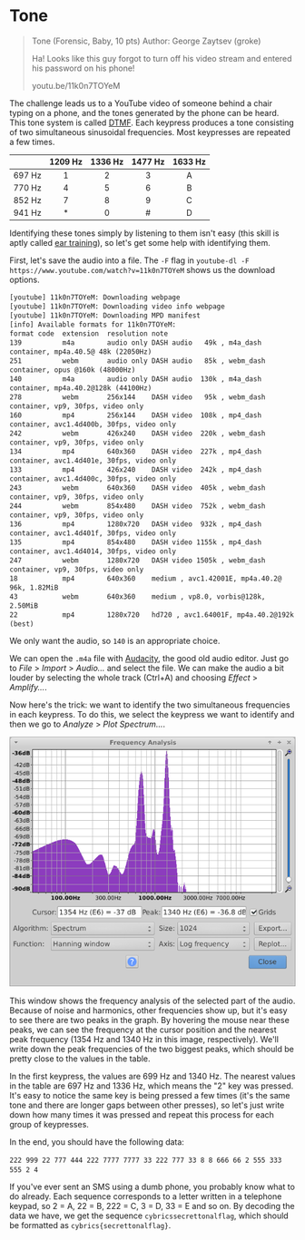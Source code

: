 # Tone

> Tone (Forensic, Baby, 10 pts)
> Author: George Zaytsev (groke)
> 
> Ha! Looks like this guy forgot to turn off his video stream and entered his password on his phone!
> 
> youtu.be/11k0n7TOYeM

The challenge leads us to a YouTube video of someone behind a chair typing on a phone, and the tones generated by the phone can be heard. This tone system is called [DTMF](https://en.wikipedia.org/wiki/Dual-tone_multi-frequency_signaling). Each keypress produces a tone consisting of two simultaneous sinusoidal frequencies. Most keypresses are repeated a few times.

|        | 1209 Hz | 1336 Hz | 1477 Hz | 1633 Hz |
| ------ | :-----: | :-----: | :-----: | :-----: |
| 697 Hz |    1    |    2    |    3    |    A    |
| 770 Hz |    4    |    5    |    6    |    B    |
| 852 Hz |    7    |    8    |    9    |    C    |
| 941 Hz |    *    |    0    |    #    |    D    |

Identifying these tones simply by listening to them isn't easy (this skill is aptly called [ear training](https://en.wikipedia.org/wiki/Ear_training)), so let's get some help with identifying them.

First, let's save the audio into a file. The `-F` flag in `youtube-dl -F https://www.youtube.com/watch?v=11k0n7TOYeM` shows us the download options.

```
[youtube] 11k0n7TOYeM: Downloading webpage
[youtube] 11k0n7TOYeM: Downloading video info webpage
[youtube] 11k0n7TOYeM: Downloading MPD manifest
[info] Available formats for 11k0n7TOYeM:
format code  extension  resolution note
139          m4a        audio only DASH audio   49k , m4a_dash container, mp4a.40.5@ 48k (22050Hz)
251          webm       audio only DASH audio   85k , webm_dash container, opus @160k (48000Hz)
140          m4a        audio only DASH audio  130k , m4a_dash container, mp4a.40.2@128k (44100Hz)
278          webm       256x144    DASH video   95k , webm_dash container, vp9, 30fps, video only
160          mp4        256x144    DASH video  108k , mp4_dash container, avc1.4d400b, 30fps, video only
242          webm       426x240    DASH video  220k , webm_dash container, vp9, 30fps, video only
134          mp4        640x360    DASH video  227k , mp4_dash container, avc1.4d401e, 30fps, video only
133          mp4        426x240    DASH video  242k , mp4_dash container, avc1.4d400c, 30fps, video only
243          webm       640x360    DASH video  405k , webm_dash container, vp9, 30fps, video only
244          webm       854x480    DASH video  752k , webm_dash container, vp9, 30fps, video only
136          mp4        1280x720   DASH video  932k , mp4_dash container, avc1.4d401f, 30fps, video only
135          mp4        854x480    DASH video 1155k , mp4_dash container, avc1.4d4014, 30fps, video only
247          webm       1280x720   DASH video 1505k , webm_dash container, vp9, 30fps, video only
18           mp4        640x360    medium , avc1.42001E, mp4a.40.2@ 96k, 1.82MiB
43           webm       640x360    medium , vp8.0, vorbis@128k, 2.50MiB
22           mp4        1280x720   hd720 , avc1.64001F, mp4a.40.2@192k (best)
```

We only want the audio, so `140` is an appropriate choice.

We can open the `.m4a` file with [Audacity](https://sourceforge.net/projects/audacity/), the good old audio editor. Just go to _File_ > _Import_ > _Audio..._ and select the file. We can make the audio a bit louder by selecting the whole track (Ctrl+A) and choosing _Effect_ > _Amplify..._.

Now here's the trick: we want to identify the two simultaneous frequencies in each keypress. To do this, we select the keypress we want to identify and then we go to _Analyze_ > _Plot Spectrum..._.

![Audacity spectrum plot](spectrum.png)

This window shows the frequency analysis of the selected part of the audio. Because of noise and harmonics, other frequencies show up, but it's easy to see there are two peaks in the graph. By hovering the mouse near these peaks, we can see the frequency at the cursor position and the nearest peak frequency (1354 Hz and 1340 Hz in this image, respectively). We'll write down the peak frequencies of the two biggest peaks, which should be pretty close to the values in the table.

In the first keypress, the values are 699 Hz and 1340 Hz. The nearest values in the table are 697 Hz and 1336 Hz, which means the "2" key was pressed. It's easy to notice the same key is being pressed a few times (it's the same tone and there are longer gaps between other presses), so let's just write down how many times it was pressed and repeat this process for each group of keypresses.

In the end, you should have the following data:

`222 999 22 777 444 222 7777 7777 33 222 777 33 8 8 666 66 2 555 333 555 2 4`

If you've ever sent an SMS using a dumb phone, you probably know what to do already. Each sequence corresponds to a letter written in a telephone keypad, so 2 = A, 22 = B, 222 = C, 3 = D, 33 = E and so on. By decoding the data we have, we get the sequence `cybricssecrettonalflag`, which should be formatted as `cybrics{secrettonalflag}`.
